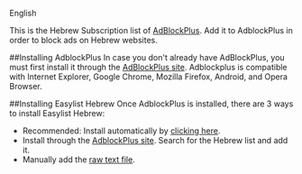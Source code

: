 

English

This is the Hebrew Subscription list of [AdBlockPlus](https://adblockplus.org). Add it to AdblockPlus in order to block ads on Hebrew websites.

##Installing AdblockPlus
In case you don't already have AdBlockPlus, you must first install it through the [AdBlockPlus site](https://adblockplus.org). Adblockplus is compatible with Internet Explorer, Google Chrome, Mozilla Firefox, Android, and Opera Browser.

##Installing Easylist Hebrew
Once AdblockPlus is installed, there are 3 ways to install Easylist Hebrew:
- Recommended: Install automatically by [clicking here](https://rawgit.com/AdBlockPlusIsrael/EasyListHebrew/master/install.html).
- Install through the [AdblockPlus site](https://adblockplus.org/en/subscriptions). Search for the Hebrew list and add it.
- Manually add the [raw text file](https://easylist-downloads.adblockplus.org/israellist+easylist.txt).
